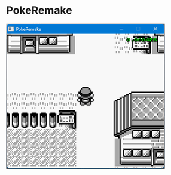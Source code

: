 # PokeRemake

![](https://github.com/thomascswalker/PokeRemake/blob/9381ab3ee0863919860900f9cf9519b4b52132d2/Images/example.gif)
